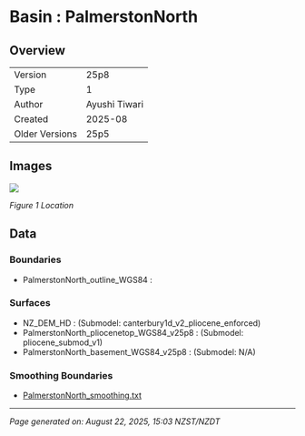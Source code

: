 # Basin : PalmerstonNorth

## Overview
|         |                     |
|---------|---------------------|
| Version | 25p8           |
| Type    | 1        |
| Author  | Ayushi Tiwari            |
| Created | 2025-08           |
| Older Versions | 25p5 |


## Images
![](../images/regional/PalmerstonNorth_basin_map_v25p8.png)

*Figure 1 Location*


## Data
### Boundaries
- PalmerstonNorth_outline_WGS84 : 

### Surfaces
- NZ_DEM_HD :  (Submodel: canterbury1d_v2_pliocene_enforced)
- PalmerstonNorth_pliocenetop_WGS84_v25p8 :  (Submodel: pliocene_submod_v1)
- PalmerstonNorth_basement_WGS84_v25p8 :  (Submodel: N/A)

### Smoothing Boundaries
- [PalmerstonNorth_smoothing.txt](../../velocity_modelling/data/regional/PalmerstonNorth/PalmerstonNorth_smoothing.txt)

---
*Page generated on: August 22, 2025, 15:03 NZST/NZDT*
